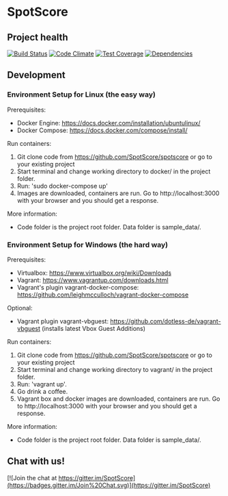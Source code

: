 # SpotScore

## Project health
[![Build Status](https://travis-ci.org/SpotScore/spotscore.svg?branch=master)](https://travis-ci.org/SpotScore/spotscore)
[![Code Climate](https://codeclimate.com/github/SpotScore/spotscore/badges/gpa.svg)](https://codeclimate.com/github/SpotScore/spotscore)
[![Test Coverage](https://codeclimate.com/github/SpotScore/spotscore/badges/coverage.svg)](https://codeclimate.com/github/SpotScore/spotscore/coverage)
[![Dependencies](https://david-dm.org/spotscore/spotscore.svg)](https://david-dm.org/spotscore/spotscore)


## Development

### Environment Setup for Linux (the easy way)

Prerequisites:
  * Docker Engine: https://docs.docker.com/installation/ubuntulinux/
  * Docker Compose: https://docs.docker.com/compose/install/

Run containers:
  1. Git clone code from https://github.com/SpotScore/spotscore or go to your existing project
  2. Start terminal and change working directory to docker/ in the project folder.
  3. Run:  'sudo docker-compose up'
  4. Images are downloaded, containers are run. Go to http://localhost:3000 with your browser and you should get a response.

More information:
  * Code folder is the project root folder. Data folder is sample_data/.


### Environment Setup for Windows (the hard way)

Prerequisites:
  * Virtualbox: https://www.virtualbox.org/wiki/Downloads 
  * Vagrant: https://www.vagrantup.com/downloads.html 
  * Vagrant's plugin vagrant-docker-compose: https://github.com/leighmcculloch/vagrant-docker-compose

Optional:
  * Vagrant plugin vagrant-vbguest: https://github.com/dotless-de/vagrant-vbguest (installs latest Vbox Guest Additions)

Run containers:
  1. Git clone code from https://github.com/SpotScore/spotscore or go to your existing project
  2. Start terminal and change working directory to vagrant/ in the project folder.
  3. Run:  'vagrant up'.
  4. Go drink a coffee.
  4. Vagrant box and docker images are downloaded, containers are run. Go to http://localhost:3000 with your browser and you should get a response.

More information:
  * Code folder is the project root folder. Data folder is sample_data/.


## Chat with us!

[![Join the chat at https://gitter.im/SpotScore](https://badges.gitter.im/Join%20Chat.svg)](https://gitter.im/SpotScore)
